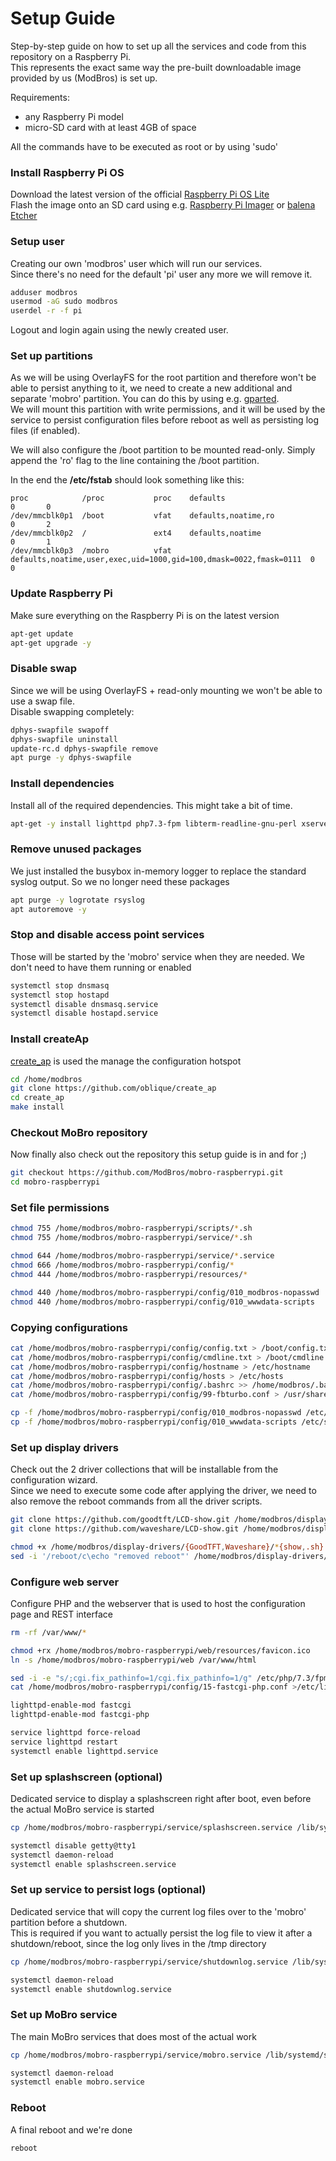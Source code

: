 # Setup Guide

Step-by-step guide on how to set up all the services and code from this repository on a Raspberry Pi.  
This represents the exact same way the pre-built downloadable image provided by us (ModBros) is set up.

Requirements:

* any Raspberry Pi model
* micro-SD card with at least 4GB of space

All the commands have to be executed as root or by using 'sudo'

### Install Raspberry Pi OS

Download the latest version of the
official [Raspberry Pi OS Lite](https://www.raspberrypi.org/software/operating-systems/)  
Flash the image onto an SD card using
e.g. [Raspberry Pi Imager](https://www.raspberrypi.org/blog/raspberry-pi-imager-imaging-utility/)
or [balena Etcher](https://www.balena.io/etcher/)

### Setup user

Creating our own 'modbros' user which will run our services.  
Since there's no need for the default 'pi' user any more we will remove it.

```bash
adduser modbros
usermod -aG sudo modbros
userdel -r -f pi
```

Logout and login again using the newly created user.

### Set up partitions

As we will be using OverlayFS for the root partition and therefore won't be able to persist anything to it, we need to
create a new additional and separate 'mobro' partition. You can do this by using e.g. [gparted](https://gparted.org/).  
We will mount this partition with write permissions, and it will be used by the service to persist configuration files
before reboot as well as persisting log files (if enabled).

We will also configure the /boot partition to be mounted read-only. Simply append the 'ro' flag to the line containing
the /boot partition.

In the end the **/etc/fstab** should look something like this:

```
proc            /proc           proc    defaults                                                           0       0
/dev/mmcblk0p1  /boot           vfat    defaults,noatime,ro                                                0       2
/dev/mmcblk0p2  /               ext4    defaults,noatime                                                   0       1
/dev/mmcblk0p3  /mobro          vfat    defaults,noatime,user,exec,uid=1000,gid=100,dmask=0022,fmask=0111  0       0
```

### Update Raspberry Pi

Make sure everything on the Raspberry Pi is on the latest version

```bash
apt-get update
apt-get upgrade -y
```

### Disable swap

Since we will be using OverlayFS + read-only mounting we won't be able to use a swap file.  
Disable swapping completely:

```bash
dphys-swapfile swapoff
dphys-swapfile uninstall
update-rc.d dphys-swapfile remove
apt purge -y dphys-swapfile
```

### Install dependencies

Install all of the required dependencies. This might take a bit of time.

```bash
apt-get -y install lighttpd php7.3-fpm libterm-readline-gnu-perl xserver-xorg xserver-xorg-video-fbturbo x11-xserver-utils xinit matchbox-window-manager libgles2-mesa chromium-browser xwit xdotool curl arp-scan util-linux procps iproute2 iw iptables net-tools hostapd dnsmasq git make feh rng-tools secure-delete fbi busybox-syslogd
```

### Remove unused packages

We just installed the busybox in-memory logger to replace the standard syslog output. So we no longer need these
packages

```bash
apt purge -y logrotate rsyslog
apt autoremove -y
```

### Stop and disable access point services

Those will be started by the 'mobro' service when they are needed. We don't need to have them running or enabled

```bash
systemctl stop dnsmasq
systemctl stop hostapd
systemctl disable dnsmasq.service 
systemctl disable hostapd.service 
```

### Install createAp

[create_ap](https://github.com/oblique/create_ap) is used the manage the configuration hotspot

```bash
cd /home/modbros
git clone https://github.com/oblique/create_ap
cd create_ap
make install
```

### Checkout MoBro repository

Now finally also check out the repository this setup guide is in and for ;)

```bash
git checkout https://github.com/ModBros/mobro-raspberrypi.git
cd mobro-raspberrypi
```

### Set file permissions

```bash
chmod 755 /home/modbros/mobro-raspberrypi/scripts/*.sh
chmod 755 /home/modbros/mobro-raspberrypi/service/*.sh

chmod 644 /home/modbros/mobro-raspberrypi/service/*.service
chmod 666 /home/modbros/mobro-raspberrypi/config/*
chmod 444 /home/modbros/mobro-raspberrypi/resources/*

chmod 440 /home/modbros/mobro-raspberrypi/config/010_modbros-nopasswd
chmod 440 /home/modbros/mobro-raspberrypi/config/010_wwwdata-scripts
```

### Copying configurations

```bash
cat /home/modbros/mobro-raspberrypi/config/config.txt > /boot/config.txt
cat /home/modbros/mobro-raspberrypi/config/cmdline.txt > /boot/cmdline.txt
cat /home/modbros/mobro-raspberrypi/config/hostname > /etc/hostname
cat /home/modbros/mobro-raspberrypi/config/hosts > /etc/hosts
cat /home/modbros/mobro-raspberrypi/config/.bashrc >> /home/modbros/.bashrc
cat /home/modbros/mobro-raspberrypi/config/99-fbturbo.conf > /usr/share/X11/xorg.conf.d/99-fbturbo.conf

cp -f /home/modbros/mobro-raspberrypi/config/010_modbros-nopasswd /etc/sudoers.d
cp -f /home/modbros/mobro-raspberrypi/config/010_wwwdata-scripts /etc/sudoers.d
```

### Set up display drivers

Check out the 2 driver collections that will be installable from the configuration wizard.  
Since we need to execute some code after applying the driver, we need to also remove the reboot commands from all the
driver scripts.

```bash
git clone https://github.com/goodtft/LCD-show.git /home/modbros/display-drivers/GoodTFT
git clone https://github.com/waveshare/LCD-show.git /home/modbros/display-drivers/Waveshare

chmod +x /home/modbros/display-drivers/{GoodTFT,Waveshare}/*{show,.sh}
sed -i '/reboot/c\echo "removed reboot"' /home/modbros/display-drivers/{GoodTFT,Waveshare}/*{show,.sh}
```

### Configure web server

Configure PHP and the webserver that is used to host the configuration page and REST interface

```bash
rm -rf /var/www/*

chmod +rx /home/modbros/mobro-raspberrypi/web/resources/favicon.ico
ln -s /home/modbros/mobro-raspberrypi/web /var/www/html

sed -i -e "s/;cgi.fix_pathinfo=1/cgi.fix_pathinfo=1/g" /etc/php/7.3/fpm/php.ini
cat /home/modbros/mobro-raspberrypi/config/15-fastcgi-php.conf >/etc/lighttpd/conf-available/15-fastcgi-php.conf

lighttpd-enable-mod fastcgi 
lighttpd-enable-mod fastcgi-php 

service lighttpd force-reload 
service lighttpd restart 
systemctl enable lighttpd.service 
```

### Set up splashscreen (optional)

Dedicated service to display a splashscreen right after boot, even before the actual MoBro service is started

```bash
cp /home/modbros/mobro-raspberrypi/service/splashscreen.service /lib/systemd/system/splashscreen.service

systemctl disable getty@tty1
systemctl daemon-reload
systemctl enable splashscreen.service
```

### Set up service to persist logs (optional)

Dedicated service that will copy the current log files over to the 'mobro' partition before a shutdown.  
This is required if you want to actually persist the log file to view it after a shutdown/reboot, since the log only
lives in the /tmp directory

```bash
cp /home/modbros/mobro-raspberrypi/service/shutdownlog.service /lib/systemd/system/shutdownlog.service

systemctl daemon-reload
systemctl enable shutdownlog.service
```

### Set up MoBro service

The main MoBro services that does most of the actual work

```bash
cp /home/modbros/mobro-raspberrypi/service/mobro.service /lib/systemd/system/mobro.service

systemctl daemon-reload
systemctl enable mobro.service
```

### Reboot

A final reboot and we're done

```bash
reboot
```
